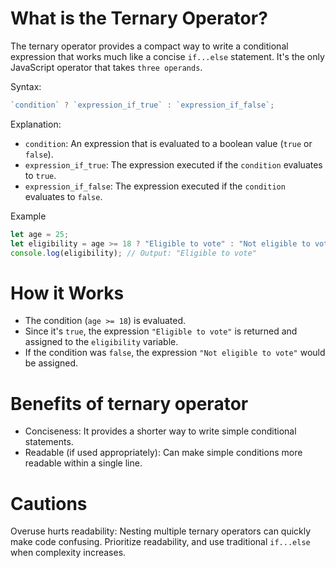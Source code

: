 # What is the Ternary Operator?

The ternary operator provides a compact way to write a conditional expression that works much like a concise `if...else` statement. It's the only JavaScript operator that takes `three operands`.

Syntax:

```js
`condition` ? `expression_if_true` : `expression_if_false`;
```

Explanation:

- `condition`: An expression that is evaluated to a boolean value (`true` or `false`).
- `expression_if_true`: The expression executed if the `condition` evaluates to `true`.
- `expression_if_false`: The expression executed if the `condition` evaluates to `false`.

Example

```js
let age = 25;
let eligibility = age >= 18 ? "Eligible to vote" : "Not eligible to vote";
console.log(eligibility); // Output: "Eligible to vote"
```

# How it Works

- The condition (`age >= 18`) is evaluated.
- Since it's `true`, the expression `"Eligible to vote"` is returned and assigned to the `eligibility` variable.
- If the condition was `false`, the expression `"Not eligible to vote"` would be assigned.

# Benefits of ternary operator

- Conciseness: It provides a shorter way to write simple conditional statements.
- Readable (if used appropriately): Can make simple conditions more readable within a single line.

# Cautions

Overuse hurts readability: Nesting multiple ternary operators can quickly make code confusing. Prioritize readability, and use traditional `if...else` when complexity increases.
